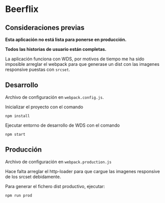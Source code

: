 # Beerflix

## Consideraciones previas

**Esta aplicación no está lista para ponerse en producción.**

**Todos las historias de usuario están completas.**

La aplicación funciona con WDS, por motivos de tiempo me ha sido imposible arreglar el webpack para que generase un dist con las imagenes responsive puestas con  `srcset`.

## Desarrollo

Archivo de configuración en `webpack.config.js`.

Inicializar el proyecto con el comando

```
npm install
```

Ejecutar entorno de desarrollo de WDS con el comando

```
npm start
```

## Producción

Archivo de configuración en `webpack.production.js`

Hace falta arreglar el http-loader para que cargue las imagenes responsive de los srcset debidamente.

Para generar el fichero dist productivo, ejecutar:

```
npm run prod
```

